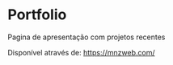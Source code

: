 # Portfolio
 Pagina de apresentação com projetos recentes

Disponível através de: https://mnzweb.com/